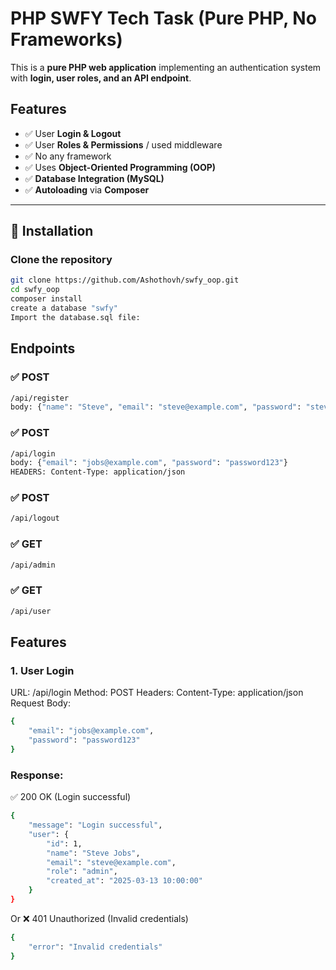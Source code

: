 # PHP SWFY Tech Task (Pure PHP, No Frameworks)

This is a **pure PHP web application** implementing an authentication system with **login, user roles, and an API endpoint**.

## Features
- ✅ User **Login & Logout**
- ✅ User **Roles & Permissions** / used middleware
- ✅ No any framework
- ✅ Uses **Object-Oriented Programming (OOP)** 
- ✅ **Database Integration (MySQL)**
- ✅ **Autoloading** via **Composer**

---

## 📂 Installation

### Clone the repository
```bash
git clone https://github.com/Ashothovh/swfy_oop.git
cd swfy_oop
composer install
create a database "swfy"
Import the database.sql file:
```
## Endpoints
### ✅ POST 
```bash 
/api/register
body: {"name": "Steve", "email": "steve@example.com", "password": "steve123!"}
```
### ✅ POST 
```bash
/api/login     
body: {"email": "jobs@example.com", "password": "password123"}
HEADERS: Content-Type: application/json
```
### ✅ POST 
```bash 
/api/logout
``` 
### ✅ GET 
```bash 
/api/admin
```       
### ✅ GET 
```bash
/api/user 
```       

## Features
### 1. **User Login**
URL: /api/login
Method: POST
Headers: Content-Type: application/json
Request Body:
```bash
{
    "email": "jobs@example.com",
    "password": "password123"
}
```
### Response:
✅ 200 OK (Login successful)
```bash
{
    "message": "Login successful",
    "user": {
        "id": 1,
        "name": "Steve Jobs",
        "email": "steve@example.com",
        "role": "admin",
        "created_at": "2025-03-13 10:00:00"
    }
}
```
Or
❌ 401 Unauthorized (Invalid credentials)
```bash
{
    "error": "Invalid credentials"
}
```


